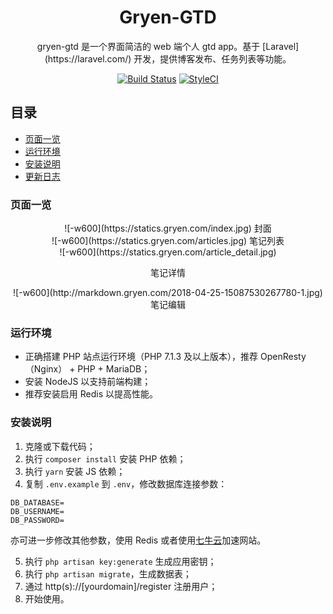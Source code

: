 <h1 align="center">
Gryen-GTD
</h1>
<p align="center">
gryen-gtd 是一个界面简洁的 web 端个人 gtd app。基于 [Laravel](https://laravel.com/) 开发，提供博客发布、任务列表等功能。
</p>

<p align="center">
<a href="https://travis-ci.org/itargaryen/gryen-gtd"><img src="https://travis-ci.org/itargaryen/gryen-gtd.svg" alt="Build Status" /></a>
<a href="https://github.styleci.io/repos/164370918"><img src="https://github.styleci.io/repos/164370918/shield" alt="StyleCI" /></a>
</p>

## 目录
* [页面一览](readme.md#页面一览)
* [运行环境](readme.md#运行环境)
* [安装说明](readme.md#安装说明)
* [更新日志](CHANGELOG.md)

### 页面一览

<center>
![-w600](https://statics.gryen.com/index.jpg)
封面
</center>

<center>
![-w600](https://statics.gryen.com/articles.jpg)
笔记列表
</center>

<center>
![-w600](https://statics.gryen.com/article_detail.jpg)

笔记详情
</center>

<center>
![-w600](http://markdown.gryen.com/2018-04-25-15087530267780-1.jpg)
笔记编辑
</center>

### 运行环境

* 正确搭建 PHP 站点运行环境（PHP 7.1.3 及以上版本），推荐 OpenResty（Nginx） + PHP + MariaDB；
* 安装 NodeJS 以支持前端构建；
* 推荐安装启用 Redis 以提高性能。

### 安装说明

1. 克隆或下载代码；
2. 执行 `composer install` 安装 PHP 依赖；
3. 执行 `yarn` 安装 JS 依赖；
4. 复制 `.env.example` 到 `.env`，修改数据库连接参数：

  ```
  DB_DATABASE=
  DB_USERNAME=
  DB_PASSWORD=
  ```
  
  亦可进一步修改其他参数，使用 Redis 或者使用[七牛云](https://portal.qiniu.com/signup?code=3loirka20zp76)加速网站。
  
5. 执行 `php artisan key:generate` 生成应用密钥；
6. 执行 `php artisan migrate`，生成数据表；
7. 通过 http(s)://[yourdomain]/register 注册用户；
8. 开始使用。
